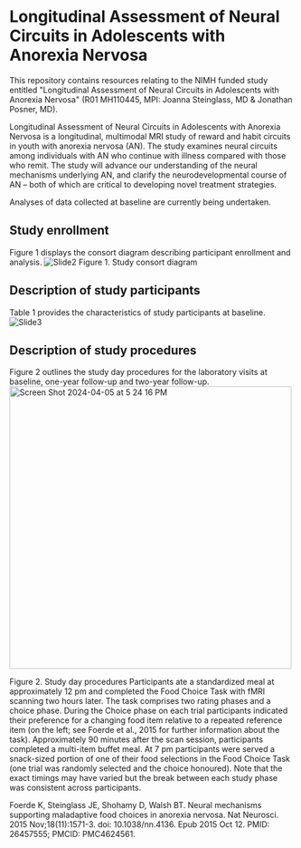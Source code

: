# Longitudinal Assessment of Neural Circuits in Adolescents with Anorexia Nervosa
This repository contains resources relating to the NIMH funded study entitled "Longitudinal Assessment of Neural Circuits in Adolescents with Anorexia Nervosa" (R01 MH110445, MPI: Joanna Steinglass, MD & Jonathan Posner, MD).

Longitudinal Assessment of Neural Circuits in Adolescents with Anorexia Nervosa is a longitudinal, multimodal MRI study of reward and habit circuits in youth with anorexia nervosa (AN). The study examines neural circuits among individuals with AN who continue with illness compared with those who remit. The study will advance our understanding of the neural mechanisms underlying AN, and clarify the neurodevelopmental course of AN – both of which are critical to developing novel treatment strategies.

Analyses of data collected at baseline are currently being undertaken.

## Study enrollment

Figure 1 displays the consort diagram describing participant enrollment and analysis.
![Slide2](https://user-images.githubusercontent.com/121979841/210651477-ef51c480-8c38-4b3f-9e42-c4db2423da19.jpeg)
Figure 1. Study consort diagram


## Description of study participants

Table 1 provides the characteristics of study participants at baseline.
![Slide3](https://user-images.githubusercontent.com/121979841/210652730-d4da0308-e0e3-4647-9795-6b508b29bbfe.jpeg)

## Description of study procedures
Figure 2 outlines the study day procedures for the laboratory visits at baseline, one-year follow-up and two-year follow-up.
<img width="499" alt="Screen Shot 2024-04-05 at 5 24 16 PM" src="https://github.com/Columbia-Center-for-EDs/Longitudinal-Assessment-of-Teens-with-Anorexia-Nervosa/assets/121979841/8ce26359-43d9-4258-ae89-0d6f9f58ad93">


Figure 2. Study day procedures
Participants ate a standardized meal at approximately 12 pm and completed the Food Choice Task with fMRI scanning two hours later. The task comprises two rating phases and a choice phase. During the Choice phase on each trial participants indicated their preference for a changing food item relative to a repeated reference item (on the left; see Foerde et al., 2015 for further information about the task). Approximately 90 minutes after the scan session, participants completed a multi-item buffet meal. At 7 pm participants were served a snack-sized portion of one of their food selections in the Food Choice Task (one trial was randomly selected and the choice honoured). Note that the exact timings may have varied but the break between each study phase was consistent across participants.


Foerde K, Steinglass JE, Shohamy D, Walsh BT. Neural mechanisms supporting maladaptive food choices in anorexia nervosa. Nat Neurosci. 2015 Nov;18(11):1571-3. doi: 10.1038/nn.4136. Epub 2015 Oct 12. PMID: 26457555; PMCID: PMC4624561.
